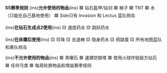 **S5赛季规则**
(ins)**允许使用的物品**(ins)
🟩 钻石盔甲/钻剑
🟩 梯子
🟩 TNT
🟩 水（只能在自己基地使用）
🟩 Side只有 Invasion 和 Lectus 蓝队侧岛

(ins)**在钻石生成点2使用**(ins)
🟨 速度药水
🟨 跳跃药水

(ins)**在床爆后使用**(ins)
🟨 珍珠
🟨 击退棒
🟨 隐身药水
🟨 搭路蛋
🟨 所有地图蓝队和黄队侧岛

(ins)**不允许使用的物品**(ins)
🟥 黑曜石
🟥 速建防御塔
🟥 使用火球炸毁敌方钻石
🟥 任何弓类
🟥 每周轮换物品和增益赛季规则

